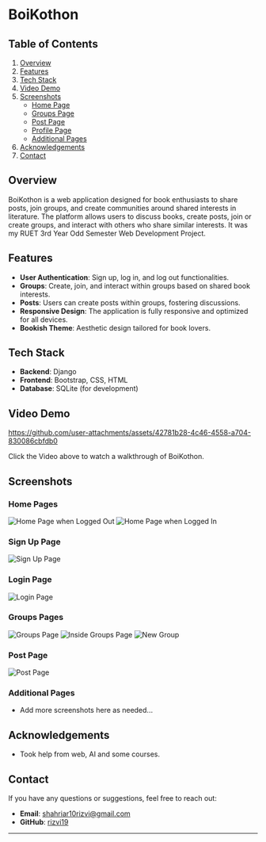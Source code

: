 # BoiKothon


## Table of Contents
1. [Overview](#overview)
2. [Features](#features)
3. [Tech Stack](#tech-stack)
4. [Video Demo](#video-demo)
5. [Screenshots](#screenshots)
    - [Home Page](#home-page)
    - [Groups Page](#groups-page)
    - [Post Page](#post-page)
    - [Profile Page](#profile-page)
    - [Additional Pages](#additional-pages)
6. [Acknowledgements](#acknowledgements)
7. [Contact](#contact)

## Overview

BoiKothon is a web application designed for book enthusiasts to share posts, join groups, and create communities around shared interests in literature. The platform allows users to discuss books, create posts, join or create groups, and interact with others who share similar interests. It was my RUET 3rd Year Odd Semester Web Development Project.

## Features

- **User Authentication**: Sign up, log in, and log out functionalities.
- **Groups**: Create, join, and interact within groups based on shared book interests.
- **Posts**: Users can create posts within groups, fostering discussions.
- **Responsive Design**: The application is fully responsive and optimized for all devices.
- **Bookish Theme**: Aesthetic design tailored for book lovers.
  
## Tech Stack

- **Backend**: Django
- **Frontend**: Bootstrap, CSS, HTML
- **Database**: SQLite (for development)

## Video Demo

https://github.com/user-attachments/assets/42781b28-4c46-4558-a704-830086cbfdb0

Click the Video above to watch a walkthrough of BoiKothon.


## Screenshots

### Home Pages
![Home Page when Logged Out](https://github.com/rizvi19/BoiKothon/blob/main/assets/loggedOutHome.png)
![Home Page when Logged In](https://github.com/rizvi19/BoiKothon/blob/main/assets/loggedInHome.png)

### Sign Up Page
![Sign Up Page](https://github.com/rizvi19/BoiKothon/blob/main/assets/signup.png)

### Login Page
![Login Page](https://github.com/rizvi19/BoiKothon/blob/main/assets/login.png)

### Groups Pages
![Groups Page](https://github.com/rizvi19/BoiKothon/blob/main/assets/groups.png)
![Inside Groups Page](https://github.com/rizvi19/BoiKothon/blob/main/assets/inGroup.png)
![New Group](https://github.com/rizvi19/BoiKothon/blob/main/assets/newGroup.png)


### Post Page
![Post Page](https://github.com/rizvi19/BoiKothon/blob/main/assets/post.png)


### Additional Pages
- Add more screenshots here as needed...


## Acknowledgements

- Took help from web, AI and some courses.

## Contact

If you have any questions or suggestions, feel free to reach out:

- **Email**: shahriar10rizvi@gmail.com
- **GitHub**: [rizvi19](https://github.com/rizvi19)



---



